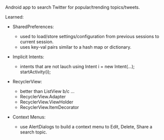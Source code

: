 Android app to search Twitter for popular/trending topics/tweets.

Learned:
* SharedPreferences:
    + used to load/store settings/configuration from previous sessions to current session.
    + uses key-val pairs similar to a hash map or dictionary.

* Implicit Intents:
    + intents that are not lauch using Intent i = new Intent(...); startActivity(i);

* RecyclerView:
    + better than ListView b/c ...
    + RecyclerView.Adapter
    + RecyclerView.ViewHolder
    + RecyclerView.ItemDecorator

* Context Menus:
    + use AlertDialogs to build a context menu to Edit, Delete, Share a search topic.

